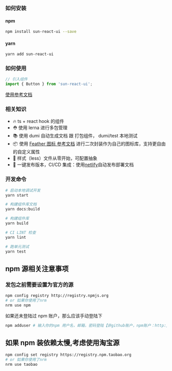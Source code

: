 ### 如何安装

#### npm

```bash
npm install sun-react-ui --save
```

#### yarn

```bash
yarn add sun-react-ui
```

### 如何使用

```javascript
// 引入组件
import { Button } from 'sun-react-ui';
```

[使用参考文档](https://sun.jgchen.xin)

### 相关知识

- 🔥 ts + react hook 的组件
- ⛑️ 使用 lerna 进行多包管理
- 📚 使用 dumi 自动生成文档 跟 打包组件， dumi/test 本地测试
- 📦 使用 [Feather 图标 参考文档](https://feathericons.com/) 进行二次封装作为自己的图标库，支持更自由的自定义属性
- 🌹 样式（less）文件从零开始，可配置抽象
- 🎉 一键发布版本，CI/CD 集成：使用[netlify](https://app.netlify.com/)自动发布部署文档

### 开发命令

```bash
# 启动本地调试开发
yarn start

# 构建组件库文档
yarn docs:build

# 构建组件库
yarn build

# CI LINT 检查
yarn lint

# 跑单元测试
yarn test
```

## npm 源相关注意事项

### 发包之前需要设置为官方的源

```bash
npm config registry http://registry.npmjs.org
# or 如果你使用了nrm
nrm use npm
```

如果还未登陆过 npm 账户，那么应该手动登陆下

```bash
npm adduser # 输入你的npm 用户名，邮箱，密码登陆【非github账户，npm账户：http://registry.npmjs.org】
```

## 如果 npm 装依赖太慢,考虑使用淘宝源

```bash
npm config set registry https://registry.npm.taobao.org
# or 如果你使用了nrm
nrm use taobao
```

